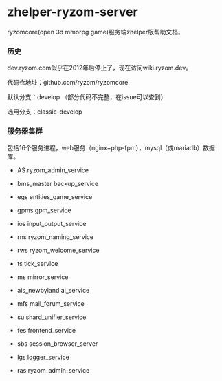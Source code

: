 # zhelper-ryzom-server
ryzomcore(open 3d mmorpg game)服务端zhelper版帮助文档。

### 历史
dev.ryzom.com似乎在2012年后停止了，现在访问wiki.ryzom.dev。

代码仓地址：github.com/ryzom/ryzomcore

默认分支：develop （部分代码不完整，在issue可以查到）

选用分支：classic-develop

### 服务器集群
包括16个服务进程，web服务（nginx+php-fpm），mysql（或mariadb）数据库。

* AS ryzom_admin_service

* bms_master backup_service 

* egs entities_game_service 

* gpms gpm_service 

* ios input_output_service 

* rns ryzom_naming_service 

* rws ryzom_welcome_service 

* ts tick_service 

* ms mirror_service 

* ais_newbyland ai_service 

* mfs mail_forum_service 

* su shard_unifier_service 

* fes frontend_service 

* sbs session_browser_server 

* lgs logger_service

* ras ryzom_admin_service

